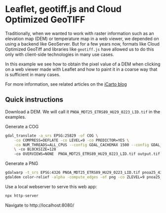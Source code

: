 # Leaflet, geotiff.js and Cloud Optimized GeoTIFF

Traditionally, when we wanted to work with raster information such as an elevation map (DEM) or temperature map in a web viewer, we depended on using a backend like GeoServer. But for a few years now, formats like Cloud Optimized GeoTiff and libraries like `geotiff.js` have allowed us to do this only with client-side technologies in many use cases.

In this example we see how to obtain the pixel value of a DEM when clicking on a web viewer made with Leaflet and how to paint it in a coarse way that is sufficient in many cases.

For more information, see related articles on the [iCarto blog](https://icarto.es/blog/)

## Quick instructions

Download a DEM. We will call it `PNOA_MDT25_ETRS89_HU29_0223_LID.tif` in the examples.

Generate a COG

```bash
gdal_translate -a_srs EPSG:25829 -of COG \
    -co COMPRESS=DEFLATE -co LEVEL=9 -co PREDICTOR=YES \
    -co NUM_THREADS=ALL_CPUS --config GDAL_CACHEMAX 1500 --config GDAL_NUM_THREADS ALL_CPUS \
    \ -co BLOCKSIZE=128
    -co OVERVIEWS=NONE  PNOA_MDT25_ETRS89_HU29_0223_LID.tif output.tif
```

Generate a PNG

```bash
gdalwarp -t_srs EPSG:4326 PNOA_MDT25_ETRS89_HU29_0223_LID.tif pnoa25_4326.tif
gdaldem color-relief -alpha -compute_edges -of png -co ZLEVEL=9 pnoa25_4326.tif magma-color-relief.dat output.png
```

Use a local webserver to serve this web app:

```bash
npx http-server
```

Navigate to http://localhost:8080/
